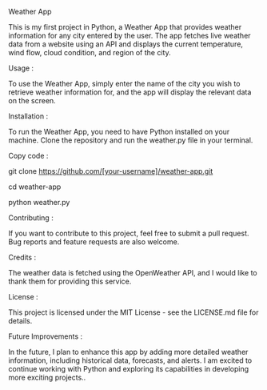 Weather App 

This is my first project in Python, a Weather App that provides weather information for any city entered by the user. The app fetches live weather data from a website using an API and displays the current temperature, wind flow, cloud condition, and region of the city.

Usage :

To use the Weather App, simply enter the name of the city you wish to retrieve weather information for, and the app will display the relevant data on the screen.

Installation : 

To run the Weather App, you need to have Python installed on your machine. Clone the repository and run the weather.py file in your terminal.

Copy code :

git clone https://github.com/[your-username]/weather-app.git

cd weather-app

python weather.py


Contributing : 

If you want to contribute to this project, feel free to submit a pull request. Bug reports and feature requests are also welcome.

Credits : 

The weather data is fetched using the OpenWeather API, and I would like to thank them for providing this service.

License : 

This project is licensed under the MIT License - see the LICENSE.md file for details.

Future Improvements : 

In the future, I plan to enhance this app by adding more detailed weather information, including historical data, forecasts, and alerts. I am excited to continue working with Python and exploring its capabilities in developing more exciting projects..
